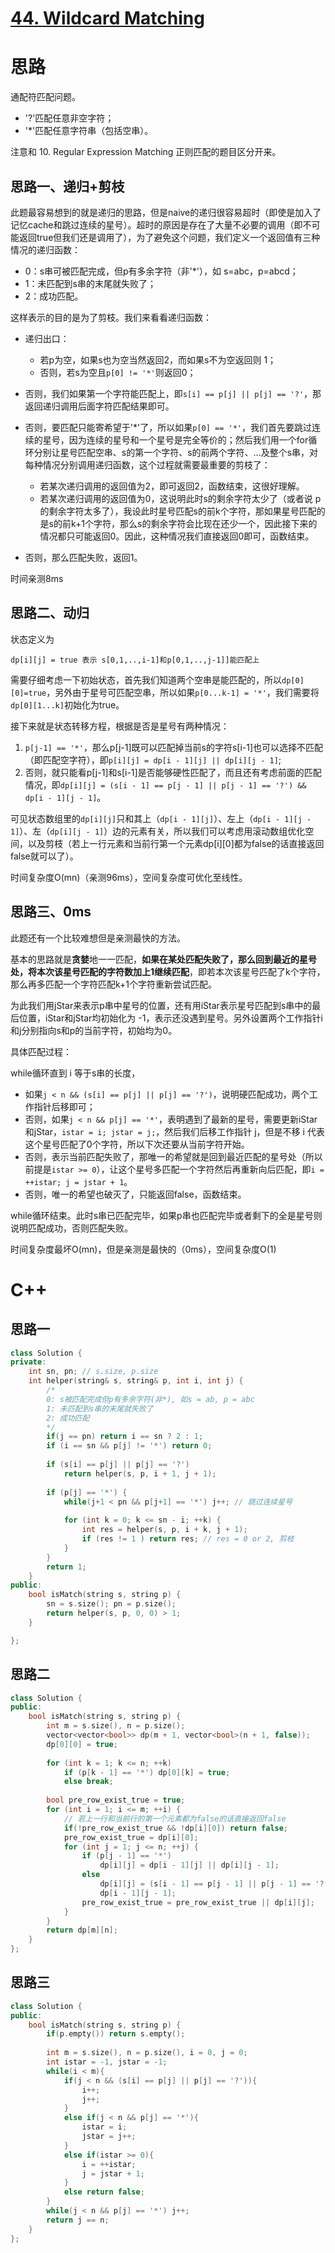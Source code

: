 # [44. Wildcard Matching](https://leetcode.com/problems/wildcard-matching/)

# 思路

通配符匹配问题。

* '?'匹配任意非空字符；
* '*'匹配任意字符串（包括空串）。

注意和 10. Regular Expression Matching 正则匹配的题目区分开来。

## 思路一、递归+剪枝

此题最容易想到的就是递归的思路，但是naive的递归很容易超时（即使是加入了记忆cache和跳过连续的星号）。超时的原因是存在了大量不必要的调用（即不可能返回true但我们还是调用了），为了避免这个问题，我们定义一个返回值有三种情况的递归函数：

* 0：s串可被匹配完成，但p有多余字符（非'*'），如 s=abc，p=abcd；
* 1：未匹配到s串的末尾就失败了；
* 2：成功匹配。

这样表示的目的是为了剪枝。我们来看看递归函数：

* 递归出口：
    * 若p为空，如果s也为空当然返回2，而如果s不为空返回则 1；
    * 否则，若s为空且`p[0] != '*'`则返回0；
* 否则，我们如果第一个字符能匹配上，即`s[i] == p[j] || p[j] == '?'`，那返回递归调用后面字符匹配结果即可。
* 否则，要匹配只能寄希望于'*'了，所以如果`p[0] == '*'`，我们首先要跳过连续的星号，因为连续的星号和一个星号是完全等价的；然后我们用一个for循环分别让星号匹配空串、s的第一个字符、s的前两个字符、...及整个s串，对每种情况分别调用递归函数，这个过程就需要最重要的剪枝了：
    * 若某次递归调用的返回值为2，即可返回2，函数结束，这很好理解。
    * 若某次递归调用的返回值为0，这说明此时s的剩余字符太少了（或者说 p 的剩余字符太多了），我设此时星号匹配s的前k个字符，那如果星号匹配的是s的前k+1个字符，那么s的剩余字符会比现在还少一个，因此接下来的情况都只可能返回0。因此，这种情况我们直接返回0即可，函数结束。

* 否则，那么匹配失败，返回1。

时间亲测8ms

## 思路二、动归

状态定义为
```
dp[i][j] = true 表示 s[0,1,..,i-1]和p[0,1,..,j-1]]能匹配上
```
需要仔细考虑一下初始状态，首先我们知道两个空串是能匹配的，所以`dp[0][0]=true`，另外由于星号可匹配空串，所以如果`p[0...k-1] = '*'`，我们需要将`dp[0][1...k]`初始化为true。

接下来就是状态转移方程，根据是否是星号有两种情况：
1. `p[j-1] == '*'`，那么p[j-1]既可以匹配掉当前s的字符s[i-1]也可以选择不匹配（即匹配空字符），即`p[i][j] = dp[i - 1][j] || dp[i][j - 1]`;
2. 否则，就只能看p[j-1]和s[i-1]是否能够硬性匹配了，而且还有考虑前面的匹配情况，即`dp[i][j] = (s[i - 1] == p[j - 1] || p[j - 1] == '?') && dp[i - 1][j - 1]`。

可见状态数组里的`dp[i][j]`只和其上（`dp[i - 1][j]`）、左上（`dp[i - 1][j - 1]`）、左（`dp[i][j - 1]`）边的元素有关，所以我们可以考虑用滚动数组优化空间，以及剪枝（若上一行元素和当前行第一个元素dp[i][0]都为false的话直接返回false就可以了）。

时间复杂度O(mn)（亲测96ms），空间复杂度可优化至线性。

## 思路三、0ms

此题还有一个比较难想但是亲测最快的方法。

基本的思路就是**贪婪**地一一匹配，**如果在某处匹配失败了，那么回到最近的星号处，将本次该星号匹配的字符数加上1继续匹配**，即若本次该星号匹配了k个字符，那么再多匹配一个字符匹配k+1个字符重新尝试匹配。

为此我们用jStar来表示p串中星号的位置，还有用iStar表示星号匹配到s串中的最后位置，iStar和jStar均初始化为 -1，表示还没遇到星号。另外设置两个工作指针i和j分别指向s和p的当前字符，初始均为0。

具体匹配过程：

while循环直到 i 等于s串的长度，

* 如果`j < n && (s[i] == p[j] || p[j] == '?')`，说明硬匹配成功，两个工作指针后移即可；
* 否则，如果`j < n && p[j] == '*'`，表明遇到了最新的星号，需要更新iStar和jStar，`istar = i; jstar = j;`，然后我们后移工作指针 j，但是不移 i 代表这个星号匹配了0个字符，所以下次还要从当前字符开始。
* 否则，表示当前匹配失败了，那唯一的希望就是回到最近匹配的星号处（所以前提是`istar >= 0`），让这个星号多匹配一个字符然后再重新向后匹配，即`i = ++istar; j = jstar + 1`。
* 否则，唯一的希望也破灭了，只能返回false，函数结束。

while循环结束。此时s串已匹配完毕，如果p串也匹配完毕或者剩下的全是星号则说明匹配成功，否则匹配失败。

时间复杂度最坏O(mn)，但是亲测是最快的（0ms），空间复杂度O(1)


# C++
## 思路一
``` C++
class Solution {
private:
    int sn, pn; // s.size, p.size
    int helper(string& s, string& p, int i, int j) {
        /*
        0: s被匹配完成但p有多余字符(非*), 如s = ab, p = abc
        1: 未匹配到s串的末尾就失败了
        2: 成功匹配
        */
        if(j == pn) return i == sn ? 2 : 1;
        if (i == sn && p[j] != '*') return 0; 
        
        if (s[i] == p[j] || p[j] == '?')
            return helper(s, p, i + 1, j + 1);
        
        if (p[j] == '*') {
            while(j+1 < pn && p[j+1] == '*') j++; // 跳过连续星号
            
            for (int k = 0; k <= sn - i; ++k) {
                int res = helper(s, p, i + k, j + 1);
                if (res != 1 ) return res; // res = 0 or 2, 剪枝
            }
        }
        return 1;
    }
public:
    bool isMatch(string s, string p) {
        sn = s.size(); pn = p.size();
        return helper(s, p, 0, 0) > 1;
    }

};
```

## 思路二
``` C++
class Solution {
public:
    bool isMatch(string s, string p) {
        int m = s.size(), n = p.size();
        vector<vector<bool>> dp(m + 1, vector<bool>(n + 1, false));
        dp[0][0] = true;
        
        for (int k = 1; k <= n; ++k)
            if (p[k - 1] == '*') dp[0][k] = true;
            else break;
        
        bool pre_row_exist_true = true;
        for (int i = 1; i <= m; ++i) {
            // 若上一行和当前行的第一个元素都为false的话直接返回false
            if(!pre_row_exist_true && !dp[i][0]) return false;
            pre_row_exist_true = dp[i][0];
            for (int j = 1; j <= n; ++j) {
                if (p[j - 1] == '*')
                    dp[i][j] = dp[i - 1][j] || dp[i][j - 1];
                else
                    dp[i][j] = (s[i - 1] == p[j - 1] || p[j - 1] == '?') &&
                    dp[i - 1][j - 1];
                pre_row_exist_true = pre_row_exist_true || dp[i][j];
            }
        }
        return dp[m][n];
    }
};
```
## 思路三
``` C++
class Solution {
public:
    bool isMatch(string s, string p) {
        if(p.empty()) return s.empty();
        
        int m = s.size(), n = p.size(), i = 0, j = 0;
        int istar = -1, jstar = -1;
        while(i < m){
            if(j < n && (s[i] == p[j] || p[j] == '?')){
                i++; 
                j++;
            }
            else if(j < n && p[j] == '*'){
                istar = i; 
                jstar = j++;
            }
            else if(istar >= 0){
                i = ++istar;
                j = jstar + 1;
            }
            else return false;
        }
        while(j < n && p[j] == '*') j++;
        return j == n;
    }
};
```

